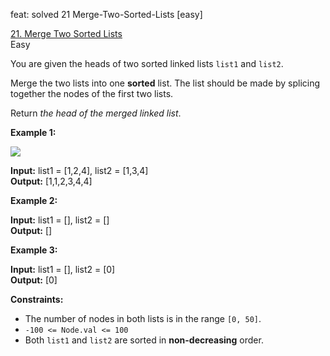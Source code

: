 feat: solved 21 Merge-Two-Sorted-Lists [easy]

[21. Merge Two Sorted Lists](https://leetcode.com/problems/merge-two-sorted-lists/)  
Easy

You are given the heads of two sorted linked lists  `list1`  and  `list2`.

Merge the two lists into one  **sorted**  list. The list should be made by splicing together the nodes of the first two lists.

Return  _the head of the merged linked list_.

**Example 1:**

![](https://assets.leetcode.com/uploads/2020/10/03/merge_ex1.jpg)

**Input:** list1 = [1,2,4], list2 = [1,3,4]  
**Output:** [1,1,2,3,4,4]

**Example 2:**

**Input:** list1 = [], list2 = []  
**Output:** []

**Example 3:**

**Input:** list1 = [], list2 = [0]  
**Output:** [0]

**Constraints:**

-   The number of nodes in both lists is in the range  `[0, 50]`.
-   `-100 <= Node.val <= 100`
-   Both  `list1`  and  `list2`  are sorted in  **non-decreasing**  order.